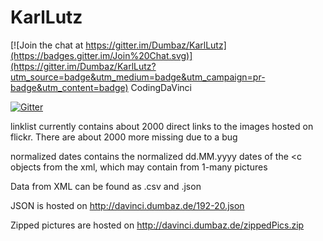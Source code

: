 # KarlLutz

[![Join the chat at https://gitter.im/Dumbaz/KarlLutz](https://badges.gitter.im/Join%20Chat.svg)](https://gitter.im/Dumbaz/KarlLutz?utm_source=badge&utm_medium=badge&utm_campaign=pr-badge&utm_content=badge)
CodingDaVinci

[![Gitter](https://badges.gitter.im/Join%20Chat.svg)](https://gitter.im/Dumbaz/KarlLutz?utm_source=badge&utm_medium=badge&utm_campaign=pr-badge)

linklist currently contains about 2000 direct links to the images hosted on flickr. There are about 2000 more missing due to a bug

normalized dates contains the normalized dd.MM.yyyy dates of the <c objects from the xml, which may contain from 1-many pictures

Data from XML can be found as .csv and .json


JSON is hosted on http://davinci.dumbaz.de/192-20.json

Zipped pictures are hosted on http://davinci.dumbaz.de/zippedPics.zip
